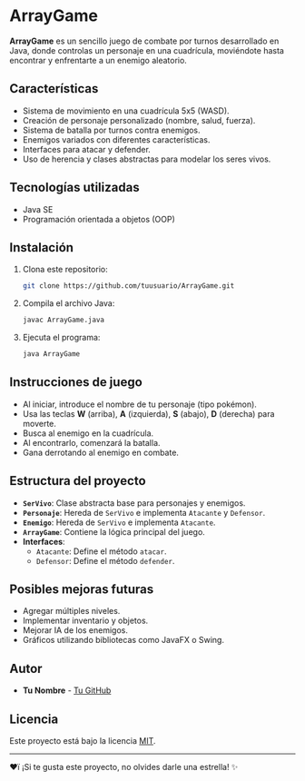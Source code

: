 # ArrayGame

**ArrayGame** es un sencillo juego de combate por turnos desarrollado en Java, donde controlas un personaje en una cuadrícula, moviéndote hasta encontrar y enfrentarte a un enemigo aleatorio.

## Características

- Sistema de movimiento en una cuadrícula 5x5 (WASD).
- Creación de personaje personalizado (nombre, salud, fuerza).
- Sistema de batalla por turnos contra enemigos.
- Enemigos variados con diferentes características.
- Interfaces para atacar y defender.
- Uso de herencia y clases abstractas para modelar los seres vivos.

## Tecnologías utilizadas

- Java SE
- Programación orientada a objetos (OOP)

## Instalación

1. Clona este repositorio:
   ```bash
   git clone https://github.com/tuusuario/ArrayGame.git
   ```

2. Compila el archivo Java:
   ```bash
   javac ArrayGame.java
   ```

3. Ejecuta el programa:
   ```bash
   java ArrayGame
   ```

## Instrucciones de juego

- Al iniciar, introduce el nombre de tu personaje (tipo pokémon).
- Usa las teclas **W** (arriba), **A** (izquierda), **S** (abajo), **D** (derecha) para moverte.
- Busca al enemigo en la cuadrícula.
- Al encontrarlo, comenzará la batalla.
- Gana derrotando al enemigo en combate.

## Estructura del proyecto

- **`SerVivo`**: Clase abstracta base para personajes y enemigos.
- **`Personaje`**: Hereda de `SerVivo` e implementa `Atacante` y `Defensor`.
- **`Enemigo`**: Hereda de `SerVivo` e implementa `Atacante`.
- **`ArrayGame`**: Contiene la lógica principal del juego.
- **Interfaces**:
  - `Atacante`: Define el método `atacar`.
  - `Defensor`: Define el método `defender`.

## Posibles mejoras futuras

- Agregar múltiples niveles.
- Implementar inventario y objetos.
- Mejorar IA de los enemigos.
- Gráficos utilizando bibliotecas como JavaFX o Swing.

## Autor

- **Tu Nombre** - [Tu GitHub](https://github.com/tuusuario)

## Licencia

Este proyecto está bajo la licencia [MIT](LICENSE).

---

❤ï️ ¡Si te gusta este proyecto, no olvides darle una estrella! ✨

